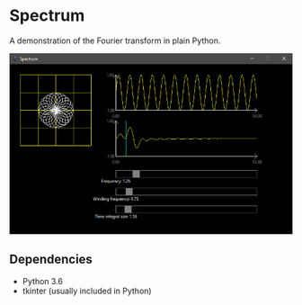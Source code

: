 # Spectrum
A demonstration of the Fourier transform in plain Python.

![Screenshot](https://github.com/fwcd/Spectrum/blob/master/screenshot.png?raw=true)

## Dependencies
* Python 3.6
* tkinter (usually included in Python)